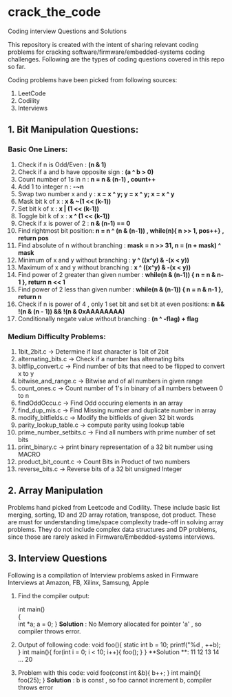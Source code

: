 # crack_the_code
Coding interview Questions and Solutions

This repository is created with the intent of sharing  relevant coding problems for cracking software/firmware/embedded-systems coding challenges. Following are the types of coding questions covered in this repo so far.

Coding problems have been picked from following sources:

1. LeetCode
2. Codility
3. Interviews

## 1. Bit Manipulation Questions:
  ### Basic One Liners:
  1. Check if n is Odd/Even : **(n & 1)**
  2. Check if a and b have opposite sign : **(a ^ b > 0)**
  3. Count number of 1s in n :  **n = n & (n-1) , count++**
  4. Add 1 to integer n : **-~n**
  5. Swap two number x and y : **x = x ^ y; y = x ^ y; x = x ^ y**
  6. Mask bit k of x : **x & ~(1 << (k-1))**
  7. Set  bit k of x : **x | (1 << (k-1))**
  8. Toggle bit k of x : **x ^ (1 << (k-1))**
  9. Check if x is power of 2 : **n & (n-1) == 0**
  10. Find rightmost bit position: **n = n ^ (n & (n-1)) , while(n){ n >> 1, pos++} , return pos**
  11. Find absolute of n without branching : **mask = n >> 31, n = (n + mask) ^ mask**
  12. Minimum of x and y without branching : **y ^ ((x^y) & -(x < y))**
  13. Maximum of x and y without branching : **x ^ ((x^y) & -(x < y))**
  14. Find power of 2 greater than given number : **while(n & (n-1)) { n = n & n-1 }, return n << 1**
  15. Find power of 2 less than given number : **while(n & (n-1)) { n = n & n-1 }, return n**
  16. Check if n is power of 4 , only 1 set bit and set bit at even positions: **n && !(n & (n - 1)) && !(n & 0xAAAAAAAA)**
  17. Conditionally negate value without branching : **(n ^ -flag) + flag**
  
 ### Medium Difficulty Problems:   
  1. 1bit_2bit.c -> Determine if last character is 1bit of 2bit
  2. alternating_bits.c -> Check if a number has alternating bits
  4. bitflip_convert.c -> Find number of bits that need to be flipped to convert x to y
  5. bitwise_and_range.c -> Bitwise and of all numbers in given range 
  6. count_ones.c -> Count number of 1's in binary of all numbers between 0 to n
  7. findOddOccu.c -> Find Odd occuring  elements in an array
  8. find_dup_mis.c -> Find Missing number and duplicate number in array
  9. modify_bitfields.c -> Modify the bitfields of given 32 bit words
  10. parity_lookup_table.c -> compute parity using lookup table
  11. prime_number_setbits.c -> Find all numbers with prime number of set bits
  12. print_binary.c ->  print binary representation of a 32 bit number using  MACRO
  13. product_bit_count.c -> Count Bits in Product of two numbers
  14. reverse_bits.c -> Reverse bits of a 32 bit unsigned Integer
     
## 2. Array Manipulation
   Problems hand picked from Leetcode and Codility. These include basic list merging, sorting, 1D and 2D array rotation, transpose, dot product. These are must for understanding time/space complexity trade-off in solving array problems. They do not include complex data structures and DP problems, since those are rarely asked in Firmware/Embedded-systems interviews.

## 3. Interview Questions
Following is a compilation of Interview problems asked in Firmware Interviews at Amazon, FB, Xilinx, Samsung, Apple

1. Find the compiler output:

     int main()\
     {\
         int *a;
         a = 0;
     }
     **Solution** : No Memory allocated for pointer 'a' , so compiler throws error.

2. Output of following code:
     void foo(){
         static int b = 10;
         printf("%d , ++b);
     }
     int main(){
          for(int i = 0; i < 10; i++){
              foo();
          }
     }
     **Solution **: 11 12 13 14 ... 20
3. Problem with this code:
     void foo(const int &b){
          b++;
     }
     int main(){
          foo(25);
     }
     **Solution** : b is const , so foo cannot increment b, compiler throws error
     
     
     



